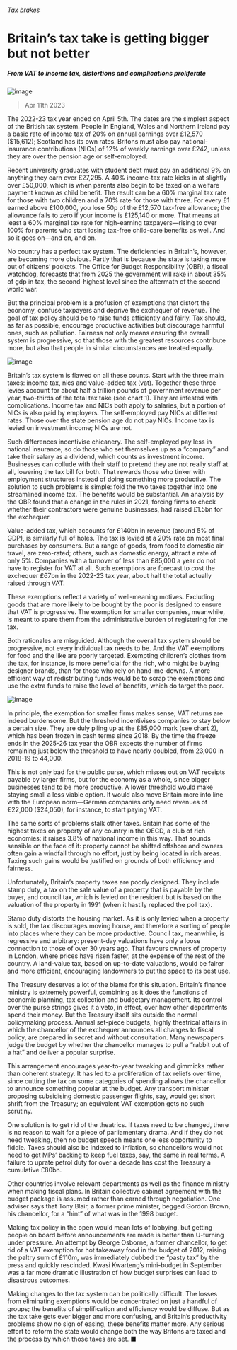 ###### Tax brakes
# Britain’s tax take is getting bigger but not better 
##### From VAT to income tax, distortions and complications proliferate 
![image](images/20230415_BRD001.jpg) 
> Apr 11th 2023 
The 2022-23 tax year ended on April 5th. The dates are the simplest aspect of the British tax system. People in England, Wales and Northern Ireland pay a basic rate of income tax of 20% on annual earnings over £12,570 ($15,612); Scotland has its own rates. Britons must also pay national-insurance contributions (NICs) of 12% of weekly earnings over £242, unless they are over the pension age or self-employed. 
Recent university graduates with student debt must pay an additional 9% on anything they earn over £27,295. A 40% income-tax rate kicks in at slightly over £50,000, which is when parents also begin to be taxed on a welfare payment known as child benefit. The result can be a 60% marginal tax rate for those with two children and a 70% rate for those with three. For every £1 earned above £100,000, you lose 50p of the £12,570 tax-free allowance; the allowance falls to zero if your income is £125,140 or more. That means at least a 60% marginal tax rate for high-earning taxpayers—rising to over 100% for parents who start losing tax-free child-care benefits as well. And so it goes on—and on, and on.
No country has a perfect tax system. The deficiencies in Britain’s, however, are becoming more obvious. Partly that is because the state is taking more out of citizens’ pockets. The Office for Budget Responsibility (OBR), a fiscal watchdog, forecasts that from 2025 the government will rake in about 35% of gdp in tax, the second-highest level since the aftermath of the second world war.
But the principal problem is a profusion of exemptions that distort the economy, confuse taxpayers and deprive the exchequer of revenue. The goal of tax policy should be to raise funds efficiently and fairly. Tax should, as far as possible, encourage productive activities but discourage harmful ones, such as pollution. Fairness not only means ensuring the overall system is progressive, so that those with the greatest resources contribute more, but also that people in similar circumstances are treated equally.
![image](images/20230415_BRC705.png) 

Britain’s tax system is flawed on all these counts. Start with the three main taxes: income tax, nics and value-added tax (vat). Together these three levies account for about half a trillion pounds of government revenue per year, two-thirds of the total tax take (see chart 1). They are infested with complications. Income tax and NICs both apply to salaries, but a portion of NICs is also paid by employers. The self-employed pay NICs at different rates. Those over the state pension age do not pay NICs. Income tax is levied on investment income; NICs are not.
Such differences incentivise chicanery. The self-employed pay less in national insurance; so do those who set themselves up as a “company” and take their salary as a dividend, which counts as investment income. Businesses can collude with their staff to pretend they are not really staff at all, lowering the tax bill for both. That rewards those who tinker with employment structures instead of doing something more productive. The solution to such problems is simple: fold the two taxes together into one streamlined income tax. The benefits would be substantial. An analysis by the OBR found that a change in the rules in 2021, forcing firms to check whether their contractors were genuine businesses, had raised £1.5bn for the exchequer. 
Value-added tax, which accounts for £140bn in revenue (around 5% of GDP), is similarly full of holes. The tax is levied at a 20% rate on most final purchases by consumers. But a range of goods, from food to domestic air travel, are zero-rated; others, such as domestic energy, attract a rate of only 5%. Companies with a turnover of less than £85,000 a year do not have to register for VAT at all. Such exemptions are forecast to cost the exchequer £67bn in the 2022-23 tax year, about half the total actually raised through VAT.
These exemptions reflect a variety of well-meaning motives. Excluding goods that are more likely to be bought by the poor is designed to ensure that VAT is progressive. The exemption for smaller companies, meanwhile, is meant to spare them from the administrative burden of registering for the tax. 
Both rationales are misguided. Although the overall tax system should be progressive, not every individual tax needs to be. And the VAT exemptions for food and the like are poorly targeted. Exempting children’s clothes from the tax, for instance, is more beneficial for the rich, who might be buying designer brands, than for those who rely on hand-me-downs. A more efficient way of redistributing funds would be to scrap the exemptions and use the extra funds to raise the level of benefits, which do target the poor. 
![image](images/20230415_BRC700.png) 

In principle, the exemption for smaller firms makes sense; VAT returns are indeed burdensome. But the threshold incentivises companies to stay below a certain size. They are duly piling up at the £85,000 mark (see chart 2), which has been frozen in cash terms since 2018. By the time the freeze ends in the 2025-26 tax year the OBR expects the number of firms remaining just below the threshold to have nearly doubled, from 23,000 in 2018-19 to 44,000.
This is not only bad for the public purse, which misses out on VAT receipts payable by larger firms, but for the economy as a whole, since bigger businesses tend to be more productive. A lower threshold would make staying small a less viable option. It would also move Britain more into line with the European norm—German companies only need revenues of €22,000 ($24,050), for instance, to start paying VAT.
The same sorts of problems stalk other taxes. Britain has some of the highest taxes on property of any country in the OECD, a club of rich economies: it raises 3.8% of national income in this way. That sounds sensible on the face of it: property cannot be shifted offshore and owners often gain a windfall through no effort, just by being located in rich areas. Taxing such gains would be justified on grounds of both efficiency and fairness. 
Unfortunately, Britain’s property taxes are poorly designed. They include stamp duty, a tax on the sale value of a property that is payable by the buyer, and council tax, which is levied on the resident but is based on the valuation of the property in 1991 (when it hastily replaced the poll tax). 
Stamp duty distorts the housing market. As it is only levied when a property is sold, the tax discourages moving house, and therefore a sorting of people into places where they can be more productive. Council tax, meanwhile, is regressive and arbitrary: present-day valuations have only a loose connection to those of over 30 years ago. That favours owners of property in London, where prices have risen faster, at the expense of the rest of the country. A land-value tax, based on up-to-date valuations, would be fairer and more efficient, encouraging landowners to put the space to its best use. 
The Treasury deserves a lot of the blame for this situation. Britain’s finance ministry is extremely powerful, combining as it does the functions of economic planning, tax collection and budgetary management. Its control over the purse strings gives it a veto, in effect, over how other departments spend their money. But the Treasury itself sits outside the normal policymaking process. Annual set-piece budgets, highly theatrical affairs in which the chancellor of the exchequer announces all changes to fiscal policy, are prepared in secret and without consultation. Many newspapers judge the budget by whether the chancellor manages to pull a “rabbit out of a hat” and deliver a popular surprise. 
This arrangement encourages year-to-year tweaking and gimmicks rather than coherent strategy. It has led to a proliferation of tax reliefs over time, since cutting the tax on some categories of spending allows the chancellor to announce something popular at the budget. Any transport minister proposing subsidising domestic passenger flights, say, would get short shrift from the Treasury; an equivalent VAT exemption gets no such scrutiny. 

One solution is to get rid of the theatrics. If taxes need to be changed, there is no reason to wait for a piece of parliamentary drama. And if they do not need tweaking, then no budget speech means one less opportunity to fiddle. Taxes should also be indexed to inflation, so chancellors would not need to get MPs’ backing to keep fuel taxes, say, the same in real terms. A failure to uprate petrol duty for over a decade has cost the Treasury a cumulative £80bn. 
Other countries involve relevant departments as well as the finance ministry when making fiscal plans. In Britain collective cabinet agreement with the budget package is assumed rather than earned through negotiation. One adviser says that Tony Blair, a former prime minister, begged Gordon Brown, his chancellor, for a “hint” of what was in the 1998 budget. 
Making tax policy in the open would mean lots of lobbying, but getting people on board before announcements are made is better than U-turning under pressure. An attempt by George Osborne, a former chancellor, to get rid of a VAT exemption for hot takeaway food in the budget of 2012, raising the paltry sum of £110m, was immediately dubbed the “pasty tax” by the press and quickly rescinded. Kwasi Kwarteng’s mini-budget in September was a far more dramatic illustration of how budget surprises can lead to disastrous outcomes.
Making changes to the tax system can be politically difficult. The losses from eliminating exemptions would be concentrated on just a handful of groups; the benefits of simplification and efficiency would be diffuse. But as the tax take gets ever bigger and more confusing, and Britain’s productivity problems show no sign of easing, these benefits matter more. Any serious effort to reform the state would change both the way Britons are taxed and the process by which those taxes are set. ■

